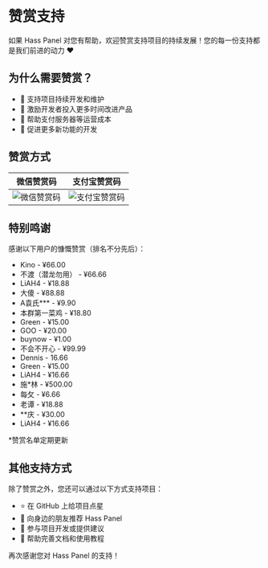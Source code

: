# 赞赏支持

如果 Hass Panel 对您有帮助，欢迎赞赏支持项目的持续发展！您的每一份支持都是我们前进的动力 ❤️

## 为什么需要赞赏？

- 🚀 支持项目持续开发和维护
- 💪 激励开发者投入更多时间改进产品
- 🔧 帮助支付服务器等运营成本
- 📱 促进更多新功能的开发

## 赞赏方式

| 微信赞赏码 | 支付宝赞赏码 |
|--------|--------|
| ![微信赞赏码]( /wechat-pay.png) | ![支付宝赞赏码]( /ali-pay.png) |

## 特别鸣谢

感谢以下用户的慷慨赞赏（排名不分先后）：

- Kino - ¥66.00
- 不渡（潜龙勿用） - ¥66.66
- LiAH4 - ¥18.88
- 大傻 - ¥88.88
- A袁氏*** - ¥9.90
- 本群第一菜鸡 - ¥18.80
- Green - ¥15.00
- GOO - ¥20.00
- buynow - ¥1.00
- 不会不开心 - ¥99.99
- Dennis - 16.66
- Green - ¥15.00
- LiAH4 - ¥16.66
- 施*林 - ¥500.00
- 每攵 - ¥6.66
- 老谭 - ¥18.88
- **庆 - ¥30.00
- LiAH4 - ¥16.66 


*赞赏名单定期更新

## 其他支持方式

除了赞赏之外，您还可以通过以下方式支持项目：

- ⭐ 在 GitHub 上给项目点星
- 📢 向身边的朋友推荐 Hass Panel
- 🤝 参与项目开发或提供建议
- 📝 帮助完善文档和使用教程

再次感谢您对 Hass Panel 的支持！



